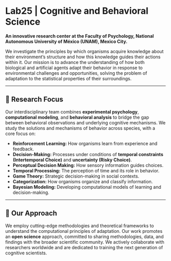 # Lab25 | Cognitive and Behavioral Science

**An innovative research center at the Faculty of Psychology, National Autonomous University of México (UNAM), Mexico City.**

We investigate the principles by which organisms acquire knowledge about their environment’s structure and how this knowledge guides their actions within it. Our mission is to advance the understanding of how both biological and artificial agents adapt their behavior in response to environmental challenges and opportunities, solving the problem of adaptation to the statistical properties of their surroundings.

---

## 🔬 Research Focus

Our interdisciplinary team combines **experimental psychology**, **computational modeling**, and **behavioral analysis** to bridge the gap between behavioral observations and underlying cognitive mechanisms. We study the solutions and mechanisms of behavior across species, with a core focus on:

*   **Reinforcement Learning:** How organisms learn from experience and feedback.
*   **Decision-Making:** Processes under conditions of **temporal constraints (Intertemporal Choice)** and **uncertainty (Risky Choice)**.
*   **Perceptual Decision Making:** How sensory information guides choices.
*   **Temporal Processing:** The perception of time and its role in behavior.
*   **Game Theory:** Strategic decision-making in social contexts.
*   **Categorization:** How organisms organize and classify information.
*   **Bayesian Modeling:** Developing computational models of learning and decision-making.

---

## 🧠 Our Approach

We employ cutting-edge methodologies and theoretical frameworks to understand the computational principles of adaptation. Our work promotes an **open science** approach, committed to sharing methodologies, data, and findings with the broader scientific community. We actively collaborate with researchers worldwide and are dedicated to training the next generation of cognitive scientists.
